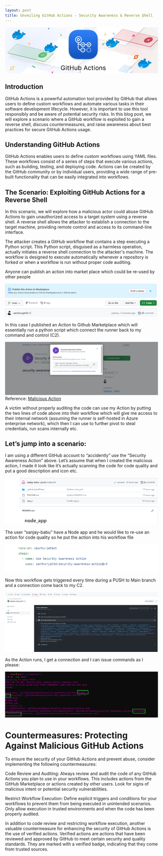 ```yaml
---
layout: post
title: Unveiling GitHub Actions - Security Awareness & Reverse $hell
---
```

![](/images/2023-06-09-GithubAction/0.png)

## Introduction

GitHub Actions is a powerful automation tool provided by GitHub that allows users to define custom workflows and automate various tasks in their software development lifecycle. However, it is important to use this tool responsibly and be aware of potential security risks. In this blog post, we will explore a scenario where a GitHub workflow is exploited to gain a reverse shell, discuss countermeasures, and raise awareness about best practices for secure GitHub Actions usage.

## Understanding GitHub Actions


GitHub Actions enables users to define custom workflows using YAML files. These workflows consist of a series of steps that execute various actions, such as building, testing, and deploying code. Actions can be created by the GitHub community or by individual users, providing a wide range of pre-built functionality that can be easily integrated into workflows.

## The Scenario: Exploiting GitHub Actions for a Reverse Shell

In this scenario, we will explore how a malicious actor could abuse GitHub Actions to gain unauthorized access to a target system using a reverse shell. A reverse shell allows the attacker to establish a connection to the target machine, providing remote control and access to its command-line interface.

The attacker creates a GitHub workflow that contains a step executing a Python script. This Python script, disguised as a harmless operation, actually initiates a reverse shell connection to the attacker's machine. The workflow is designed to execute automatically whenever a repository is forked or when a workflow is run without proper code auditing.

Anyone can publish an action into market place which could be re-used by other people


![](/images/2023-06-09-GithubAction/1.png)

In this case I published an Action to Github Marketplace which will essentially run a python script which connect the runner back to my command and control (C2).

![](/images/2023-06-09-GithubAction/2.png)
Reference: [Malicious Action](https://github.com/san3ncrypt3d/security-awareness-action/tree/main)

A victim without properly auditing the code can use my Action by putting the two lines of code above into their workflow which will give me access to their internal network (assuming the runner is self-hosted in Azure enterprise network), which then I can use to further pivot to steal credentials, run scans internally etc. 

## Let’s jump into a scenario:

I am using a different GitHub account to “accidently” use the “Security Awareness Action” above. Let’s assume that when I created the malicious action, I made it look like it’s actually scanning the code for code quality and put a good description and icon etc. 


![](/images/2023-06-09-GithubAction/3.png)

The user “sanjay-babu” have a Node app and he would like to re-use an action for code quality so he put the action into his workflow file

![](/images/2023-06-09-GithubAction/4.png)

Now this workflow gets triggered every time during a PUSH to Main branch and a connection come back to my C2.

![](/images/2023-06-09-GithubAction/5.png)

As the Action runs, I get a connection and I can issue commands as I please:

![](/images/2023-06-09-GithubAction/6.png)

# Countermeasures: Protecting Against Malicious GitHub Actions

To ensure the security of your GitHub Actions and prevent abuse, consider implementing the following countermeasures:

Code Review and Auditing: Always review and audit the code of any GitHub Actions you plan to use in your workflows. This includes actions from the GitHub Marketplace or actions created by other users. Look for signs of malicious intent or potential security vulnerabilities.

Restrict Workflow Execution: Define explicit triggers and conditions for your workflows to prevent them from being executed in unintended scenarios. Only allow execution in trusted environments and when the code has been properly audited.

In addition to code review and restricting workflow execution, another valuable countermeasure for enhancing the security of GitHub Actions is the use of verified actions. Verified actions are actions that have been reviewed and approved by GitHub to meet certain security and quality standards. They are marked with a verified badge, indicating that they come from trusted sources.



